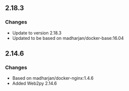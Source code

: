 ## 2.18.3

### Changes

* Update to version 2.18.3
* Updated to be based on madharjan/docker-base:16.04

## 2.14.6

### Changes 

* Based on madharjan/docker-nginx:1.4.6
* Added Web2py 2.14.6

